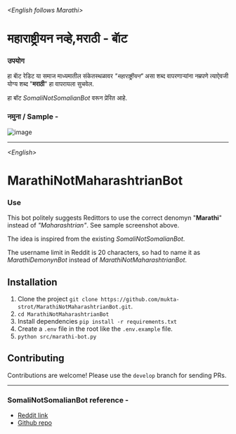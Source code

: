 _\<English follows Marathi\>_

# महाराष्ट्रीयन नव्हे,मराठी - बॅाट

### उपयोग

हा बॅाट रेडिट या समाज माध्यमातील संकेतस्थळावर _"महाराष्ट्रीयन"_ असा शब्द वापरणाऱ्यांना नम्रपणे त्याऐवजी योग्य शब्द "**मराठी**" हा वापरायला सुचवेल.

हा बॉट _SomaliNotSomalianBot_ वरून प्रेरित आहे.

### नमुना / Sample -

![image](https://user-images.githubusercontent.com/74632379/147873527-0c93deee-fea2-4331-b3c0-848cbf30fcdb.png)

---

_\<English\>_

# MarathiNotMaharashtrianBot

### Use

This bot politely suggests Redittors to use the correct denomyn "**Marathi**" instead of _"Maharashtrian"_. See sample screenshot above.

The idea is inspired from the existing _SomaliNotSomalianBot_.

The username limit in Reddit is 20 characters, so had to name it as _MarathiDemonynBot_ instead of _MarathiNotMaharashtrianBot_.

## Installation

1. Clone the project `git clone https://github.com/mukta-strot/MarathiNotMaharashtrianBot.git`.
2. `cd MarathiNotMaharashtrianBot`
3. Install dependencies `pip install -r requirements.txt`
4. Create a `.env` file in the root like the `.env.example` file.
5. `python src/marathi-bot.py`

## Contributing

Contributions are welcome! Please use the `develop` branch for sending PRs.

---

### SomaliNotSomalianBot reference -

- [Reddit link](https://reddit.com/user/SomaliNotSomalianbot/)
- [Github repo](https://github.com/Jamal-A-Mohamed/Somali-bot_Public)
